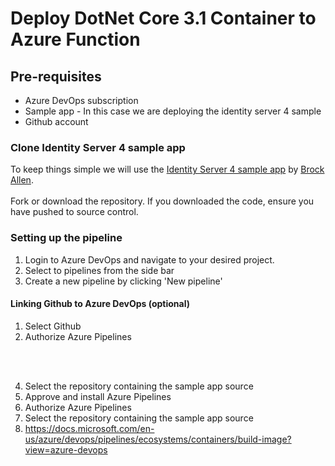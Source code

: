 # Deploy DotNet Core 3.1 Container to Azure Function

## Pre-requisites
* Azure DevOps subscription
* Sample app - In this case we are deploying the identity server 4 sample
* Github account

### Clone Identity Server 4 sample app
To keep things simple we will use the [Identity Server 4 sample app](https://github.com/brockallen/IdentityServerAndApi) by [Brock Allen](https://github.com/brockallen).
<br>
<br>
Fork or download the repository. If you downloaded the code, ensure you have pushed to source control.


### Setting up the pipeline
1. Login to Azure DevOps and navigate to your desired project.
2. Select to pipelines from the side bar
3. Create a new pipeline by clicking 'New pipeline'

#### Linking Github to Azure DevOps (optional)
1. Select Github
2. Authorize Azure Pipelines
<br>
<br>

4. Select the repository containing the sample app source
5. Approve and install Azure Pipelines
6. Authorize Azure Pipelines
7. Select the repository containing the sample app source
8. https://docs.microsoft.com/en-us/azure/devops/pipelines/ecosystems/containers/build-image?view=azure-devops
